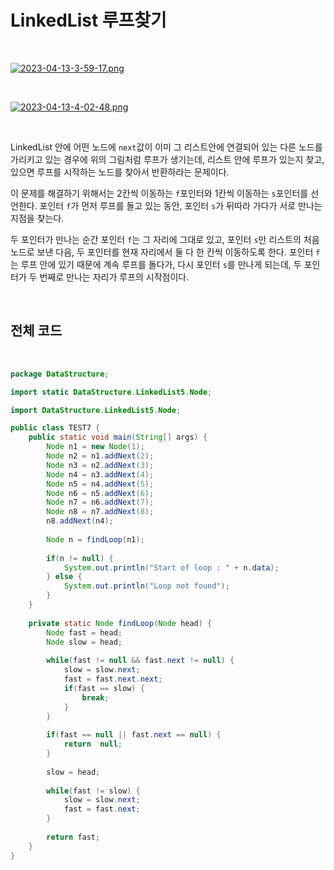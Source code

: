 # LinkedList 루프찾기

</br>

[![2023-04-13-3-59-17.png](https://i.postimg.cc/zDccGwPw/2023-04-13-3-59-17.png)](https://postimg.cc/Wt0n9ZVt)

</br>

[![2023-04-13-4-02-48.png](https://i.postimg.cc/Dybnvw5Z/2023-04-13-4-02-48.png)](https://postimg.cc/3d7P97s5)

</br>

LinkedList 안에 어떤 노드에 `next`값이 이미 그 리스트안에 연결되어 있는 다른 노드를 가리키고 있는 경우에 위의 그림처럼 루프가 생기는데, 리스트 안에 루프가 있는지 찾고, 있으면 루프를 시작하는 노드를 찾아서 반환하라는 문제이다.

이 문제를 해결하기 위해서는 2칸씩 이동하는 `f`포인터와 1칸씩 이동하는 `s`포인터를 선언한다. 포인터 `f`가 먼저 루프를 돌고 있는 동안, 포인터 `s`가 뒤따라 가다가 서로 만나는 지점을 찾는다.

두 포인터가 만나는 순간 포인터 `f`는 그 자리에 그대로 있고, 포인터 `s`만 리스트의 처음 노드로 보낸 다음, 두 포인터를 현재 자리에서 둘 다 한 칸씩 이동하도록 한다. 포인터 `f`는 루프 안에 있기 때문에 계속 루프를 돌다가, 다시 포인터 `s`를 만나게 되는데, 두 포인터가 두 번째로 만나는 자리가 루프의 시작점이다.

</br>

## 전체 코드

</br>

``` java
package DataStructure;

import static DataStructure.LinkedList5.Node;

import DataStructure.LinkedList5.Node;

public class TEST7 {
	public static void main(String[] args) {
		Node n1 = new Node(1);
		Node n2 = n1.addNext(2);
		Node n3 = n2.addNext(3);
		Node n4 = n3.addNext(4);
		Node n5 = n4.addNext(5);
		Node n6 = n5.addNext(6);
		Node n7 = n6.addNext(7);
		Node n8 = n7.addNext(8);
		n8.addNext(n4);
		
		Node n = findLoop(n1);
		
		if(n != null) {
			System.out.println("Start of loop : " + n.data);
		} else {
			System.out.println("Loop not found");
		}
	}
	
	private static Node findLoop(Node head) {
		Node fast = head;
		Node slow = head;
		
		while(fast != null && fast.next != null) {
			slow = slow.next;
			fast = fast.next.next;
			if(fast == slow) {
				break;
			}
		}
		
		if(fast == null || fast.next == null) {
			return  null;
		}
		
		slow = head;
		
		while(fast != slow) {
			slow = slow.next;
			fast = fast.next;
		}
		
		return fast;
	}
}
```